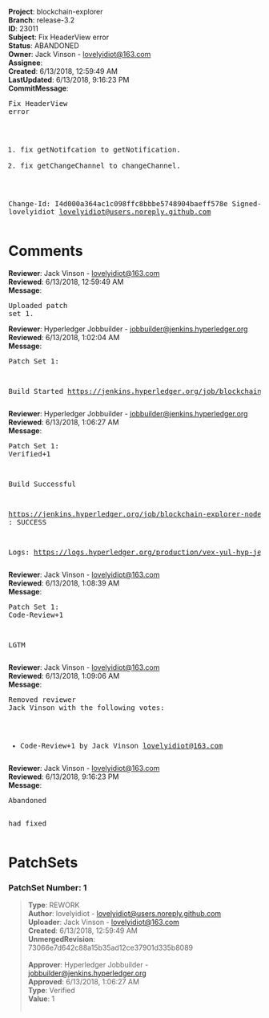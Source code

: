 <strong>Project</strong>: blockchain-explorer<br><strong>Branch</strong>: release-3.2<br><strong>ID</strong>: 23011<br><strong>Subject</strong>: Fix HeaderView error<br><strong>Status</strong>: ABANDONED<br><strong>Owner</strong>: Jack Vinson - lovelyidiot@163.com<br><strong>Assignee</strong>:<br><strong>Created</strong>: 6/13/2018, 12:59:49 AM<br><strong>LastUpdated</strong>: 6/13/2018, 9:16:23 PM<br><strong>CommitMessage</strong>:<br><pre>Fix HeaderView error

1. fix getNotifcation to getNotification.
2. fix getChangeChannel to changeChannel.

Change-Id: I4d000a364ac1c098ffc8bbbe5748904baeff578e
Signed-off-by: lovelyidiot <lovelyidiot@users.noreply.github.com>
</pre><h1>Comments</h1><strong>Reviewer</strong>: Jack Vinson - lovelyidiot@163.com<br><strong>Reviewed</strong>: 6/13/2018, 12:59:49 AM<br><strong>Message</strong>: <pre>Uploaded patch set 1.</pre><strong>Reviewer</strong>: Hyperledger Jobbuilder - jobbuilder@jenkins.hyperledger.org<br><strong>Reviewed</strong>: 6/13/2018, 1:02:04 AM<br><strong>Message</strong>: <pre>Patch Set 1:

Build Started https://jenkins.hyperledger.org/job/blockchain-explorer-node6-verify-x86_64/177/</pre><strong>Reviewer</strong>: Hyperledger Jobbuilder - jobbuilder@jenkins.hyperledger.org<br><strong>Reviewed</strong>: 6/13/2018, 1:06:27 AM<br><strong>Message</strong>: <pre>Patch Set 1: Verified+1

Build Successful 

https://jenkins.hyperledger.org/job/blockchain-explorer-node6-verify-x86_64/177/ : SUCCESS

Logs: https://logs.hyperledger.org/production/vex-yul-hyp-jenkins-3/blockchain-explorer-node6-verify-x86_64/177</pre><strong>Reviewer</strong>: Jack Vinson - lovelyidiot@163.com<br><strong>Reviewed</strong>: 6/13/2018, 1:08:39 AM<br><strong>Message</strong>: <pre>Patch Set 1: Code-Review+1

LGTM</pre><strong>Reviewer</strong>: Jack Vinson - lovelyidiot@163.com<br><strong>Reviewed</strong>: 6/13/2018, 1:09:06 AM<br><strong>Message</strong>: <pre>Removed reviewer Jack Vinson with the following votes:

* Code-Review+1 by Jack Vinson <lovelyidiot@163.com>
</pre><strong>Reviewer</strong>: Jack Vinson - lovelyidiot@163.com<br><strong>Reviewed</strong>: 6/13/2018, 9:16:23 PM<br><strong>Message</strong>: <pre>Abandoned

had fixed</pre><h1>PatchSets</h1><h3>PatchSet Number: 1</h3><blockquote><strong>Type</strong>: REWORK<br><strong>Author</strong>: lovelyidiot - lovelyidiot@users.noreply.github.com<br><strong>Uploader</strong>: Jack Vinson - lovelyidiot@163.com<br><strong>Created</strong>: 6/13/2018, 12:59:49 AM<br><strong>UnmergedRevision</strong>: 73066e7d642c88a15b35ad12ce37901d335b8089<br><br><strong>Approver</strong>: Hyperledger Jobbuilder - jobbuilder@jenkins.hyperledger.org<br><strong>Approved</strong>: 6/13/2018, 1:06:27 AM<br><strong>Type</strong>: Verified<br><strong>Value</strong>: 1<br><br></blockquote>